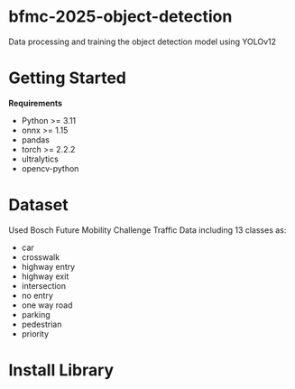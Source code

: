 # bfmc-2025-object-detection
Data processing and training the object detection model using YOLOv12
# Getting Started
**Requirements** 
+ Python >= 3.11
+ onnx >= 1.15
+ pandas
+ torch >= 2.2.2
+ ultralytics
+ opencv-python
# Dataset 
Used Bosch Future Mobility Challenge Traffic Data including 13 classes as: 
+ car
+ crosswalk
+ highway entry
+ highway exit
+ intersection
+ no entry
+ one way road
+ parking
+ pedestrian
+ priority
# Install Library 
``` pip install -r requirements.txt
